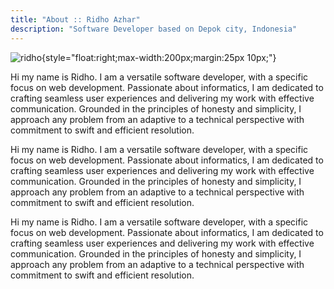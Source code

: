 ```yaml
---
title: "About :: Ridho Azhar"
description: "Software Developer based on Depok city, Indonesia"
---
```


![ridho](/img/me.jpg){style="float:right;max-width:200px;margin:25px 10px;"}

Hi my name is Ridho. I am a versatile software developer, with a specific focus on web development. Passionate about informatics, I am dedicated to crafting seamless user experiences and delivering my work with effective communication.
Grounded in the principles of honesty and simplicity, I approach any problem from an adaptive to a technical perspective with commitment to swift and efficient resolution.

Hi my name is Ridho. I am a versatile software developer, with a specific focus on web development. Passionate about informatics, I am dedicated to crafting seamless user experiences and delivering my work with effective communication.
Grounded in the principles of honesty and simplicity, I approach any problem from an adaptive to a technical perspective with commitment to swift and efficient resolution.

Hi my name is Ridho. I am a versatile software developer, with a specific focus on web development. Passionate about informatics, I am dedicated to crafting seamless user experiences and delivering my work with effective communication.
Grounded in the principles of honesty and simplicity, I approach any problem from an adaptive to a technical perspective with commitment to swift and efficient resolution.

